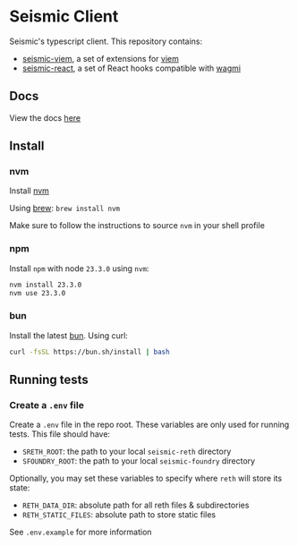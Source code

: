 # Seismic Client

Seismic's typescript client. This repository contains:

- [seismic-viem](packages/seismic-viem), a set of extensions for [viem](https://viem.sh/)
- [seismic-react](packages/seismic-react), a set of React hooks compatible with [wagmi](https://wagmi.sh/)

## Docs

View the docs [here](https://client.seismic.systems)

## Install

### nvm

Install [nvm](https://github.com/nvm-sh/nvm?tab=readme-ov-file#installing-and-updating)

Using [brew](https://formulae.brew.sh/formula/nvm):
`brew install nvm`

Make sure to follow the instructions to source `nvm` in your shell profile

### npm

Install `npm` with node `23.3.0` using `nvm`:

```sh
nvm install 23.3.0
nvm use 23.3.0
```

### bun

Install the latest [bun](https://bun.sh/docs/installation). Using curl:

```sh
curl -fsSL https://bun.sh/install | bash
```

## Running tests

### Create a `.env` file

Create a `.env` file in the repo root. These variables are only used for running tests. This file should have:

- `SRETH_ROOT`: the path to your local `seismic-reth` directory
- `SFOUNDRY_ROOT`: the path to your local `seismic-foundry` directory

Optionally, you may set these variables to specify where `reth` will store its state:

- `RETH_DATA_DIR`: absolute path for all reth files & subdirectories
- `RETH_STATIC_FILES`: absolute path to store static files

See `.env.example` for more information

